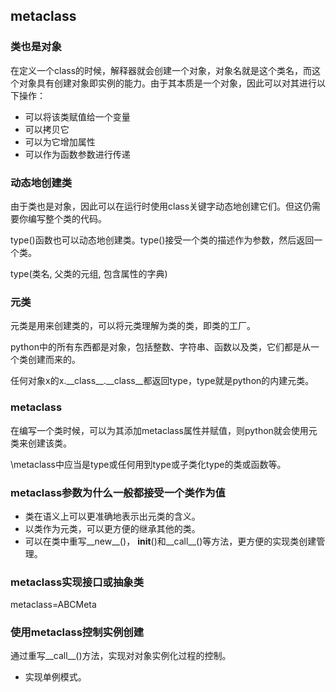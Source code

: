 ## metaclass

### 类也是对象

在定义一个class的时候，解释器就会创建一个对象，对象名就是这个类名，而这个对象具有创建对象即实例的能力。由于其本质是一个对象，因此可以对其进行以下操作：

- 可以将该类赋值给一个变量
- 可以拷贝它
- 可以为它增加属性
- 可以作为函数参数进行传递

### 动态地创建类

由于类也是对象，因此可以在运行时使用class关键字动态地创建它们。但这仍需要你编写整个类的代码。

type()函数也可以动态地创建类。type()接受一个类的描述作为参数，然后返回一个类。

type(类名, 父类的元组, 包含属性的字典)

### 元类

元类是用来创建类的，可以将元类理解为类的类，即类的工厂。

python中的所有东西都是对象，包括整数、字符串、函数以及类，它们都是从一个类创建而来的。

任何对象x的x.\_\_class__.\_\_class__都返回type，type就是python的内建元类。

### metaclass

在编写一个类时候，可以为其添加metaclass属性并赋值，则python就会使用元类来创建该类。

\metaclass中应当是type或任何用到type或子类化type的类或函数等。

### metaclass参数为什么一般都接受一个类作为值

- 类在语义上可以更准确地表示出元类的含义。
- 以类作为元类，可以更方便的继承其他的类。
- 可以在类中重写__new__()， __init__()和__call__()等方法，更方便的实现类创建管理。

### metaclass实现接口或抽象类

metaclass=ABCMeta

### 使用metaclass控制实例创建

通过重写__call__()方法，实现对对象实例化过程的控制。

- 实现单例模式。